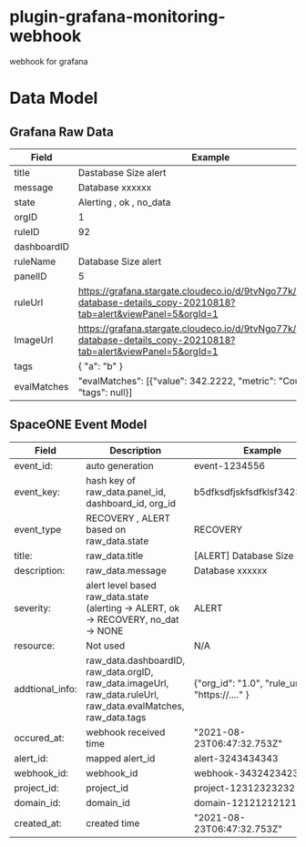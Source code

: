 # plugin-grafana-monitoring-webhook
webhook for grafana

# Data Model

## Grafana Raw Data

| Field 	| Example |
| ---   	| ---     |
| title		| Dastabase Size alert |
| message       | Database xxxxxx      |
| state  	| Alerting , ok , no_data |
| orgID		| 1			|
| ruleID	| 92			|
| dashboardID	|			|
| ruleName	| Database Size alert	|
| panelID	| 5			|
| ruleUrl	| https://grafana.stargate.cloudeco.io/d/9tvNgo77k/mongodb-database-details_copy-20210818?tab=alert&viewPanel=5&orgId=1 |
| ImageUrl	| https://grafana.stargate.cloudeco.io/d/9tvNgo77k/mongodb-database-details_copy-20210818?tab=alert&viewPanel=5&orgId=1 |
| tags		| { "a": "b" } 		|
| evalMatches	| "evalMatches": [{"value": 342.2222, "metric": "Count", "tags": null}] |


## SpaceONE Event Model

| Field		| Description	| Example	|
| ---           | ---           | ---           |
| event_id: <str> | auto generation | event-1234556  |
| event_key: <str> | hash key of raw_data.panel_id, dashboard_id, org_id | b5dfksdfjskfsdfklsf3423432dff |
| event_type      | RECOVERY , ALERT based on raw_data.state | RECOVERY	|
| title: <str>	| raw_data.title	| [ALERT] Database Size alert	|
| description: <str> | raw_data.message	| Database xxxxxx		|
| severity: <str>    | alert level based raw_data.state (alerting  -> ALERT, ok -> RECOVERY, no_dat -> NONE | ALERT	|
| resource: <dict>   | Not used		| N/A	|
| addtional_info: <dict> | raw_data.dashboardID, raw_data.orgID, raw_data.imageUrl, raw_data.ruleUrl, raw_data.evalMatches, raw_data.tags 	| {"org_id": "1.0", "rule_url": "https://...." } |
| occured_at: <datetime> | webhook received time | "2021-08-23T06:47:32.753Z" |
| alert_id: <str>	| mapped alert_id	| alert-3243434343 |
| webhook_id: <str>     | webhook_id	| webhook-34324234234234 |
| project_id: <str>	| project_id	| project-12312323232    |
| domain_id: <str>	| domain_id	| domain-12121212121	|
| created_at: <datetime> | created time | "2021-08-23T06:47:32.753Z"	|

